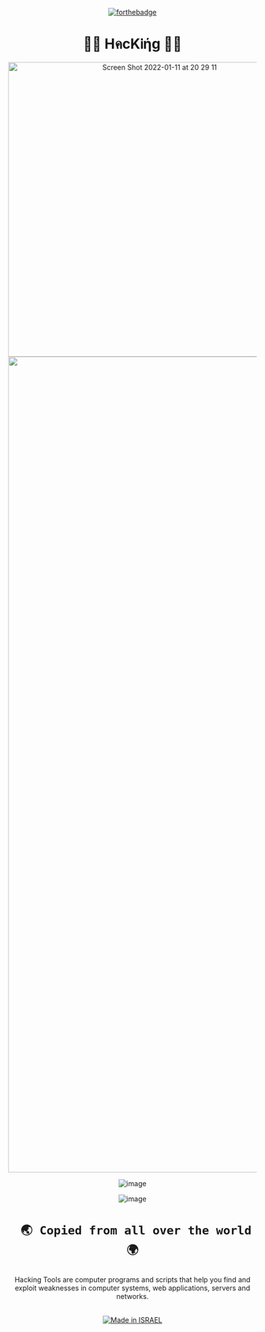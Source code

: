 <div align="center">

[![forthebadge](https://forthebadge.com/images/badges/built-with-love.svg)](https://forthebadge.com)

<h1 align="center"> 👨‍💻 HคcKᎥήg 👨‍💻 </h1>

<img width="598" alt="Screen Shot 2022-01-11 at 20 29 11" src="https://user-images.githubusercontent.com/51442719/149000550-51937aad-9ddf-4c20-b3e6-535b9159560d.png">

<img width="1656" alt="Screen Shot 2022-01-11 at 20 30 18" src="https://user-images.githubusercontent.com/51442719/149000691-55780b42-4cc0-4c65-a2f8-9666731777a5.png">

![image](https://user-images.githubusercontent.com/51442719/148944587-10ed5bfa-42bc-4e87-972e-54ecdb60afa5.png)

![image](https://user-images.githubusercontent.com/51442719/148859827-299165c3-42cd-45ce-a03f-23e0183b5011.png)

<h1 align="center">

` 🌏 Copied from all over the world 🌍`

</h1>

<div align="center">


Hacking Tools are computer programs and scripts that help you find and exploit weaknesses in computer systems, web applications, servers and networks.

</div>


<a href="https://www.fxp.co.il/showthread.php?t=21158005"><br><img title="Made in ISRAEL" src="https://img.shields.io/badge/MADE%20IN-ISRAEL-blue?style=for-the-badge">   
